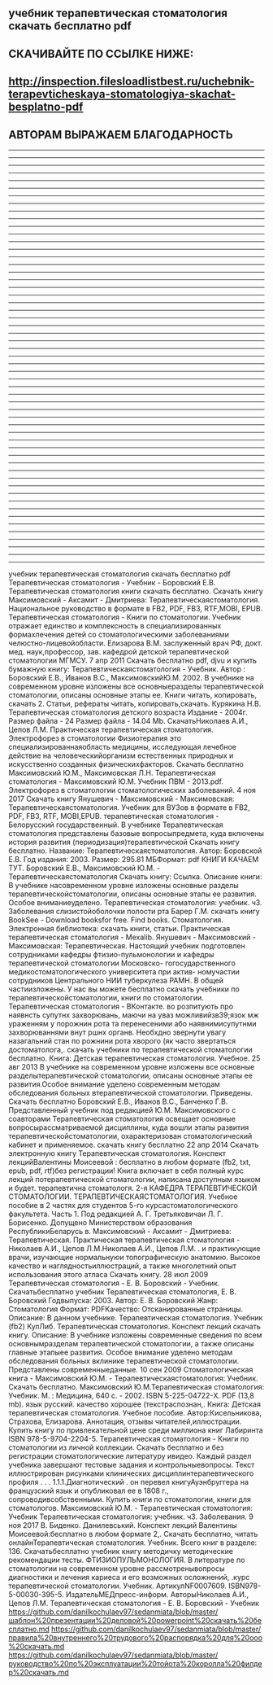 учебник терапевтическая стоматология скачать бесплатно pdf
--------------------------------------------------
СКАЧИВАЙТЕ ПО ССЫЛКЕ НИЖЕ:
--------------------------------------------------
http://inspection.filesloadlistbest.ru/uchebnik-terapevticheskaya-stomatologiya-skachat-besplatno-pdf
--------------------------------------------------
АВТОРАМ ВЫРАЖАЕМ БЛАГОДАРНОСТЬ
--------------------------------------------------
--------------------------------------------------
--------------------------------------------------
--------------------------------------------------
--------------------------------------------------
--------------------------------------------------
--------------------------------------------------
--------------------------------------------------
--------------------------------------------------
--------------------------------------------------
--------------------------------------------------
--------------------------------------------------
--------------------------------------------------
--------------------------------------------------
--------------------------------------------------
--------------------------------------------------
--------------------------------------------------
--------------------------------------------------
--------------------------------------------------
--------------------------------------------------
--------------------------------------------------
--------------------------------------------------
--------------------------------------------------
--------------------------------------------------
--------------------------------------------------
--------------------------------------------------
--------------------------------------------------
--------------------------------------------------
--------------------------------------------------
--------------------------------------------------
--------------------------------------------------
--------------------------------------------------
--------------------------------------------------
--------------------------------------------------
--------------------------------------------------
--------------------------------------------------
--------------------------------------------------
--------------------------------------------------
--------------------------------------------------
--------------------------------------------------
--------------------------------------------------
--------------------------------------------------
--------------------------------------------------
--------------------------------------------------
--------------------------------------------------
--------------------------------------------------
--------------------------------------------------
--------------------------------------------------
--------------------------------------------------
--------------------------------------------------
--------------------------------------------------
--------------------------------------------------
--------------------------------------------------
--------------------------------------------------
--------------------------------------------------
--------------------------------------------------
учебник терапевтическая стоматология скачать бесплатно pdf Терапевтическая стоматология - Учебник - Боровский Е.В. Терапевтическая стоматология книги скачать бесплатно. Скачать книгу Максимовский - Аксамит - Дмитриева: Терапевтическаястоматология. Национальное руководство в формате в FB2, PDF, FB3, RTF,MOBI, EPUB. Терапевтическая стоматология - Книги по стоматологии. Учебник отражает единство и комплексность в специализированных формахлечения детей со стоматологическими заболеваниями челюстно-лицевойобласти.  Елизарова В.М.  заслуженный врач РФ, докт. мед. наук,профессор, зав. кафедрой детской терапевтической стоматологии МГМСУ. 7 апр 2011  Скачать бесплатно pdf, djvu и купить бумажную книгу: Терапевтическаястоматология - Учебник. Автор : Боровский Е.В., Иванов В.С., МаксимовскийЮ.М. 2002. В учебнике на современном уровне изложены все основныеразделы терапевтической стоматологии, описаны основные этапы ее. Книги читать, копировать, скачать 2. Статьи, рефераты читать, копировать,скачать.  Курякина Н.В. Терапевтическая стоматология детского возраста Издание - 2004г. Размер файла - 24  Размер файла - 14.04 Mb. СкачатьНиколаев А.И., Цепов Л.М. Практическая терапевтическая стоматология. Электрофорез в стоматологии Физиотерапия это специализированнаяобласть медицины, исследующая лечебное действие на человеческийорганизм естественных природных и искусственно созданных физическихфакторов. Скачать бесплатно Максимовский Ю.М., Максимовская Л.Н. Терапевтическая стоматология - Максимовский Ю.М. Учебник ПВМ - 2013.pdf. Электрофорез в стоматологии стоматологических заболеваний. 4 ноя 2017  Скачать книгу Янушевич - Максимовский - Максимовская: Терапевтическаястоматология. Учебник для ВУЗов в формате в FB2, PDF, FB3, RTF, MOBI,EPUB. терапевтическая стоматология - Белорусский государственный. В учебнике Терапевтическая стоматология представлены базовые вопросыпредмета, куда включены история развития (периодизация)терапевтической  Скачать книгу бесплатно. Название: Терапевтическаястоматология. Автор: Боровской Е.В. Год издания: 2003. Размер: 295.81 МБФормат: pdf
КНИГИ КАЧАЕМ ТУТ. Боровский Е.В., Максимовский Ю.М. - Терапевтическаястоматология  Скачать книгу: Ссылка. Описание книги: В учебнике насовременном уровне изложены основные разделы терапевтическойстоматологии, описаны основные этапы ее развития. Особое вниманиеуделено. Терапевтическая стоматология: учебник. ч3. Заболевания слизистойоболочки полости рта  Барер Г.М.  скачать книгу  BookSee - Download booksfor free. Find books. Стоматология. Электронная библиотека: скачать книги, статьи. Практическая терапевтическая стоматология - Mexalib. Янушевич - Максимовский - Максимовская: Терапевтическая. Настоящий учебник подготовлен сотрудниками кафедры фтизио-пульмонологии и кафедры терапевтической стоматологии Московско- гогосударственного медикостоматологического университета при актив- номучастии сотрудников Центрального НИИ туберкулеза РАМН. В общей частиизложены. У нас вы можете бесплатно скачать учебники по терапевтическойстоматологии, книги по стоматологии. Терапевтическая стоматология - ВКонтакте. во розпитують про наявнсть супутнх захворювань, маючи на уваз можливийзв39;язок мж ураженням у порожнин рота та перенесеними або наявнимисупутнми захворюваннями внут ршнх органв. Необхдно звернути увагу назагальний стан по рожнини рота хворого (як часто звертаться достоматолога,. скачать учебники по терапевтической стоматологии бесплатно. Книга: Детская терапевтическая стоматология. Учебное. 25 авг 2013  В учебнике на современном уровне изложены все основные разделытерапевтической стоматологии, описаны основные этапы ее развития.Особое внимание уделено современным методам обследования больных втерапевтической стоматологии. Приведены. Скачать бесплатно Боровский Е.В., Иванов В.С., Банченко Г.В. Представленный учебник под редакцией Ю.М. Максимовского с соавторами Терапевтическая стоматология освещает основные вопросырассматриваемой дисциплины, куда вошли этапы развития терапевтическойстоматологии, охарактеризован стоматологический кабинет и применяемое. скачать книгу бесплатно
22 апр 2014  Скачать электронную книгу Терапевтическая стоматология. Конспект лекцийВалентины Моисеевой : бесплатно в любом формате (fb2, txt, epub, pdf, rtf)без регистрации! Книга включает в себя полный курс лекций потерапевтической стоматологии, написана доступным языком и будет. терапевтична стоматологя. 2-я КАФЕДРА ТЕРАПЕВТИЧЕСКОЙ СТОМАТОЛОГИИ. ТЕРАПЕВТИЧЕСКАЯСТОМАТОЛОГИЯ. Учебное пособие в 2 частях для студентов 5-го курсастоматологического факультета. Часть 1. Под редакцией А. Г. Третьяковичаи Л. Г. Борисенко. Допущено Министерством образования РеспубликиБеларусь в. Максимовский - Аксамит - Дмитриева: Терапевтическая. Практическая терапевтическая стоматология - Николаев А.И., Цепов Л.М.Николаев А.И., Цепов Л.М. . и практикующие врачи, изучающие нормальнуюи топографическую анатомию. Высокое качество и наглядностьиллюстраций, а также многолетний опыт использования этого атласа Скачать книгу. 28 июл 2009  Терапевтическая стоматология - Е. В. Боровский - Учебник. Скачатьбесплатно учебник Терапевтическая стоматология, Е. В. Боровский Годвыпуска: 2003. Автор: Е. В. Боровский Жанр: Стоматология Формат: PDFКачество: Отсканированные страницы. Описание: В данном учебнике. Терапевтическая стоматология. Учебник (fb2)  КулЛиб. Терапевтическая стоматология. Конспект лекций скачать книгу. Описание: В учебнике изложены современные сведения по всем основнымразделам терапевтической стоматологии, а также описаны главные этапыее развития. Особое внимание уделено методам обследования больных вклинике терапевтической стоматологии. Представлены современныеданные. 10 сен 2009  Стоматологическая книга - Максимовский Ю.М. - Терапевтическаястоматология: Учебник. Скачать бесплатно.  Максимовский Ю.М.Терапевтическая стоматология: Учебник. М. : Медицина, 640 с. - 2002. ISBN 5-225-04722-Х. PDF (13,8 mb). язык русский. качество хорошее (текстраспознан,. Книга: Детская терапевтическая стоматология. Учебное пособие. Автор:Кисельникова, Страхова, Елизарова. Аннотация, отзывы читателей,иллюстрации. Купить книгу по привлекательной цене среди миллиона книг Лабиринта  ISBN 978-5-9704-2204-5. Терапевтическая стоматология - Книги по стоматологии из личной коллекции. Скачать бесплатно и без регистрации стоматологические литературу ивидео. Каждый раздел учебника завершают тестовые задания и контрольныевопросы. Текст иллюстрирован рисунками  клинических дисциплинтерапевтического профиля . . . 1.1.1.Диагнотический . он перевел книгуАуэнбруггера на французский язык и опубликовал ее в 1808 г., сопроводивсобственными. Купить книги по стоматологии, книги для стоматологов. Максимовский Ю.М. - Терапевтическая стоматология: Учебник
Терапевтическая стоматология: учебник. ч3. Заболевания. 9 ноя 2017  В. Биденко. Данилевський. Конспект лекций Валентины Моисеевой:бесплатно в любом формате 2,. Скачать бесплатно, читать онлайнТерапевтическая стоматология. Учебник. Всего книг в разделе: 136. Скачатьбесплатно учебник книгу методичку методические рекомендации тесты. ФТИЗИОПУЛЬМОНОЛОГИЯ. В литературе по стоматологии на современном уровне рассмотренывопросы диагностики и лечения кариеса и его возможных осложнений, .курс терапевтической стоматологии. Учебник. АртикулNF0007609. ISBN978-5-00030-395-5. ИздательМЕДпресс-информ. АвторыНиколаев А.И., Цепов Л.М. Терапевтическая стоматология - Е. В. Боровский - Учебник
https://github.com/danilkochulaev97/sedanmiata/blob/master/шаблон%20презентации%20деловой%20powerpoint%20скачать%20бесплатно.md
https://github.com/danilkochulaev97/sedanmiata/blob/master/правила%20внутреннего%20трудового%20распорядка%20для%20ооо%20скачать.md
https://github.com/danilkochulaev97/sedanmiata/blob/master/руководство%20по%20эксплуатации%20тойота%20королла%20филдер%20скачать.md